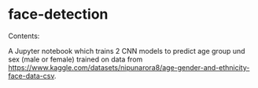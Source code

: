 # face-detection

Contents:

A Jupyter notebook which trains 2 CNN models to predict age group und sex (male or female) trained on data from https://www.kaggle.com/datasets/nipunarora8/age-gender-and-ethnicity-face-data-csv.


